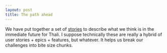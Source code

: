 ```yaml
---
layout: post
title: The path ahead
---
```

We have put together a set of [stories](http://thaliproject.org/stories) to describe what we think is in the immediate future for Thali. I suppose technically these are really a hybrid of user stories + epics + features, but whatever. It helps us break our challenges into bite size chunks.
